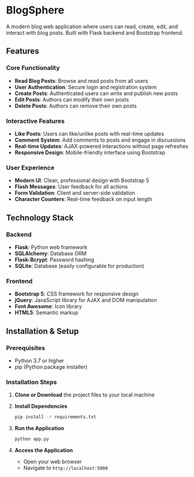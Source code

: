 # BlogSphere

A modern blog web application where users can read, create, edit, and interact with blog posts. Built with Flask backend and Bootstrap frontend.

## Features

### Core Functionality
- **Read Blog Posts**: Browse and read posts from all users
- **User Authentication**: Secure login and registration system
- **Create Posts**: Authenticated users can write and publish new posts
- **Edit Posts**: Authors can modify their own posts
- **Delete Posts**: Authors can remove their own posts

### Interactive Features
- **Like Posts**: Users can like/unlike posts with real-time updates
- **Comment System**: Add comments to posts and engage in discussions
- **Real-time Updates**: AJAX-powered interactions without page refreshes
- **Responsive Design**: Mobile-friendly interface using Bootstrap

### User Experience
- **Modern UI**: Clean, professional design with Bootstrap 5
- **Flash Messages**: User feedback for all actions
- **Form Validation**: Client and server-side validation
- **Character Counters**: Real-time feedback on input length

## Technology Stack

### Backend
- **Flask**: Python web framework
- **SQLAlchemy**: Database ORM
- **Flask-Bcrypt**: Password hashing
- **SQLite**: Database (easily configurable for production)

### Frontend
- **Bootstrap 5**: CSS framework for responsive design
- **jQuery**: JavaScript library for AJAX and DOM manipulation
- **Font Awesome**: Icon library
- **HTML5**: Semantic markup

## Installation & Setup

### Prerequisites
- Python 3.7 or higher
- pip (Python package installer)

### Installation Steps

1. **Clone or Download** the project files to your local machine

2. **Install Dependencies**
   ```bash
   pip install -r requirements.txt
   ```

3. **Run the Application**
   ```bash
   python app.py
   ```

4. **Access the Application**
   - Open your web browser
   - Navigate to `http://localhost:5000`

